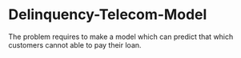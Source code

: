 # Delinquency-Telecom-Model
The problem requires to make a model which can predict that which customers cannot able to pay their loan.
